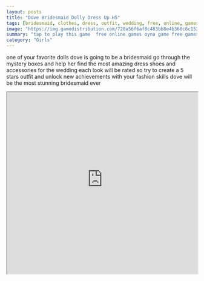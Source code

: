 ```yaml
---
layout: posts
title: "Dove Bridesmaid Dolly Dress Up H5"
tags: [bridesmaid, clothes, dress, outfit, wedding, free, online, games, oyna, game, free, games, play, play, games]
image: "https://img.gamedistribution.com/728a56f6af8c483bb8e4b360c6c152e7.jpg"
summary: "tap to play this game  free online games oyna game free games play play games"
category: "Girls"
---
```


one of your favorite dolls dove is going to be a bridesmaid go through the mystery boxes and help her find the most amazing dress shoes and accessories for the wedding each look will be rated so try to create a 5 stars outfit and unlock new achievements with your fashion skills dove will be the most stunning bridesmaid ever

<iframe width="100%" height="480px;" src="https://html5.gamedistribution.com/728a56f6af8c483bb8e4b360c6c152e7/"></iframe>